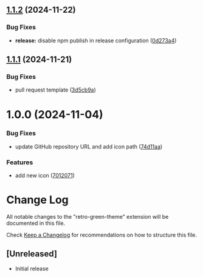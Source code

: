 ## [1.1.2](https://github.com/Lelin07/retro-green-theme/compare/v1.1.1...v1.1.2) (2024-11-22)


### Bug Fixes

* **release:** disable npm publish in release configuration ([0d273a4](https://github.com/Lelin07/retro-green-theme/commit/0d273a43d40a337651f93439a0a714e1ffcff4f6))

## [1.1.1](https://github.com/Lelin07/retro-green-theme/compare/v1.1.0...v1.1.1) (2024-11-21)


### Bug Fixes

* pull request template ([3d5cb9a](https://github.com/Lelin07/retro-green-theme/commit/3d5cb9aee83ed3352d2e2c0359ac80c7dfeceab6))

# 1.0.0 (2024-11-04)


### Bug Fixes

* update GitHub repository URL and add icon path ([74d11aa](https://github.com/Lelin07/retro-green-theme/commit/74d11aab758592d11fec831796c3364164f275c3))


### Features

* add new icon ([7012071](https://github.com/Lelin07/retro-green-theme/commit/70120711b03156274d01a591a03a52b4b5afd736))

# Change Log

All notable changes to the "retro-green-theme" extension will be documented in this file.

Check [Keep a Changelog](http://keepachangelog.com/) for recommendations on how to structure this file.

## [Unreleased]

- Initial release
